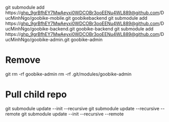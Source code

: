 git submodule add https://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@github.com/DucMinhNgo/goobike-mobile.git goobikebackend
git submodule add https://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@github.com/DucMinhNgo/goobike-backend.git goobike-backend
git submodule add https://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@github.com/DucMinhNgo/goobike-admin.git goobike-admin

# Remove
git rm -rf goobike-admin rm -rf .git/modules/goobike-admin

# Pull child repo
git submodule update --init --recursive git submodule update --recursive --remote
git submodule update --init --recursive --remote
